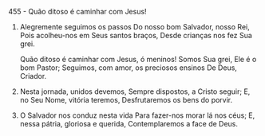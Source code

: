 455 - Quão ditoso é caminhar com Jesus!

1. Alegremente seguimos os passos
   Do nosso bom Salvador, nosso Rei,
   Pois acolheu-nos em Seus santos braços,
   Desde crianças nos fez Sua grei.

    Quão ditoso é caminhar com Jesus, ó meninos!
    Somos Sua grei, Ele é o bom Pastor;
    Seguimos, com amor, os preciosos ensinos
    De Deus, Criador.

2. Nesta jornada, unidos devemos,
   Sempre dispostos, a Cristo seguir;
   E, no Seu Nome, vitória teremos,
   Desfrutaremos os bens do porvir.

3. O Salvador nos conduz nesta vida
   Para fazer-nos morar lá nos céus;
   E, nessa pátria, gloriosa e querida,
   Contemplaremos a face de Deus.
